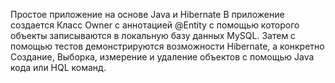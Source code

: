 Простое приложение на основе Java и Hibernate
В приложение создается Класс Owner с аннотацией @Entity с помощью которого объекты записываются в локальную базу данных MySQL.
Затем с помощью тестов демонстрируются возможности Hibernate, а конкретно Создание, Выборка, измерение и удаление объектов с помощью Java кода или HQL команд.
